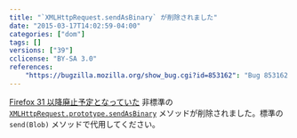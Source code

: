 ```yaml
---
title: "`XMLHttpRequest.sendAsBinary` が削除されました"
date: "2015-03-17T14:02:59-04:00"
categories: ["dom"]
tags: []
versions: ["39"]
cclicense: "BY-SA 3.0"
references:
    "https://bugzilla.mozilla.org/show_bug.cgi?id=853162": "Bug 853162 - Remove XMLHttpRequest sendAsBinary"
---
```

[Firefox 31 以降廃止予定となっていた](https://www.fxsitecompat.com/ja/docs/2014/xmlhttprequest-sendasbinary-has-been-deprecated/) 非標準の [`XMLHttpRequest.prototype.sendAsBinary`](https://developer.mozilla.org/ja/docs/Web/API/XMLHttpRequest#sendAsBinary) メソッドが削除されました。標準の `send(Blob)` メソッドで代用してください。
